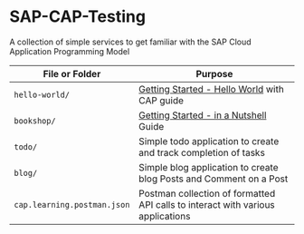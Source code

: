 # SAP-CAP-Testing

A collection of simple services to get familiar with the SAP Cloud Application Programming Model

File or Folder | Purpose
---------|----------
`hello-world/` | [Getting Started - Hello World](https://cap.cloud.sap/docs/get-started/hello-world) with CAP guide
`bookshop/` | [Getting Started - in a Nutshell](https://cap.cloud.sap/docs/get-started/in-a-nutshell) Guide
`todo/` | Simple todo application to create and track completion of tasks
`blog/` | Simple blog application to create blog Posts and Comment on a Post
`cap.learning.postman.json` | Postman collection of formatted API calls to interact with various applications